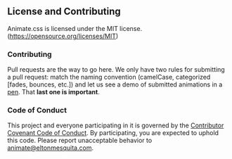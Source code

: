 ## License and Contributing

Animate.css is licensed under the MIT license. (https://opensource.org/licenses/MIT)

### Contributing

Pull requests are the way to go here. We only have two rules for submitting a pull request: match the naming convention (camelCase, categorized [fades, bounces, etc.]) and let us see a demo of submitted animations in a [pen](https://codepen.io). That **last one is important**.

### Code of Conduct

This project and everyone participating in it is governed by the [Contributor Covenant Code of Conduct](https://github.com/animate-css/animate.css/blob/main/CODE_OF_CONDUCT.md). By participating, you are expected to uphold this code. Please report unacceptable behavior to [animate@eltonmesquita.com](mailto:animate@eltonmesquita.com).
